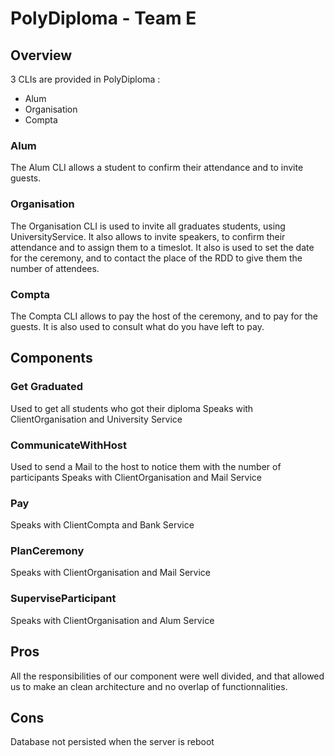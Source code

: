 # PolyDiploma - Team E

## Overview
3 CLIs are provided in PolyDiploma : 
- Alum
- Organisation
- Compta

### Alum

The Alum CLI allows a student to confirm their attendance and to invite guests.

### Organisation 

The Organisation CLI is used to invite all graduates students, using UniversityService.
It also allows to invite speakers, to confirm their attendance and to assign them to a timeslot.
It also is used to set the date for the ceremony, and to contact the place of the RDD to give them the number of attendees.

### Compta

The Compta CLI allows to pay the host of the ceremony, and to pay for the guests. 
It is also used to consult what do you have left to pay.

## Components

### Get Graduated
Used to get all students who got their diploma
Speaks with ClientOrganisation and University Service
### CommunicateWithHost
Used to send a Mail to the host to notice them with the number of participants
Speaks with ClientOrganisation and Mail Service
### Pay
Speaks with ClientCompta and Bank Service
### PlanCeremony
Speaks with ClientOrganisation and Mail Service
### SuperviseParticipant
Speaks with ClientOrganisation and Alum Service


## Pros
All the responsibilities of our component were well divided, and that allowed us to make an clean architecture and no overlap of functionnalities.

## Cons
Database not persisted when the server is reboot
